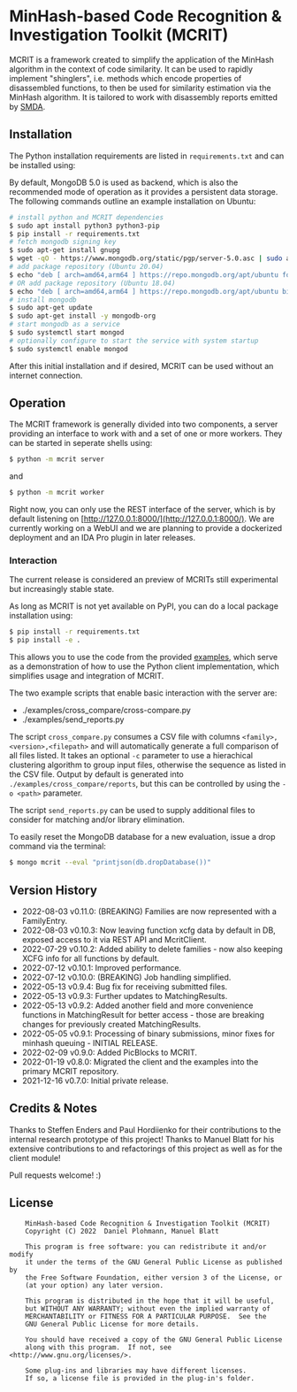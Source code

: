 # MinHash-based Code Recognition & Investigation Toolkit (MCRIT)

MCRIT is a framework created to simplify the application of the MinHash algorithm in the context of code similarity.
It can be used to rapidly implement "shinglers", i.e. methods which encode properties of disassembled functions, to then be used for similarity estimation via the MinHash algorithm.
It is tailored to work with disassembly reports emitted by [SMDA](https://github.com/danielplohmann/smda).

## Installation

The Python installation requirements are listed in `requirements.txt` and can be installed using:

By default, MongoDB 5.0 is used as backend, which is also the recommended mode of operation as it provides a persistent data storage.
The following commands outline an example installation on Ubuntu:
```bash
# install python and MCRIT dependencies
$ sudo apt install python3 python3-pip
$ pip install -r requirements.txt 
# fetch mongodb signing key
$ sudo apt-get install gnupg
$ wget -qO - https://www.mongodb.org/static/pgp/server-5.0.asc | sudo apt-key add -
# add package repository (Ubuntu 20.04)
$ echo "deb [ arch=amd64,arm64 ] https://repo.mongodb.org/apt/ubuntu focal/mongodb-org/5.0 multiverse" | sudo tee /etc/apt/sources.list.d/mongodb-org-5.0.list
# OR add package repository (Ubuntu 18.04)
$ echo "deb [ arch=amd64,arm64 ] https://repo.mongodb.org/apt/ubuntu bionic/mongodb-org/5.0 multiverse" | sudo tee /etc/apt/sources.list.d/mongodb-org-5.0.list
# install mongodb
$ sudo apt-get update
$ sudo apt-get install -y mongodb-org
# start mongodb as a service
$ sudo systemctl start mongod
# optionally configure to start the service with system startup
$ sudo systemctl enable mongod
```

After this initial installation and if desired, MCRIT can be used without an internet connection.

## Operation

The MCRIT framework is generally divided into two components, a server providing an interface to work with and a set of one or more workers.
They can be started in seperate shells using:

```bash
$ python -m mcrit server
```

and

```bash
$ python -m mcrit worker
```

Right now, you can only use the REST interface of the server, which is by default listening on [http://127.0.0.1:8000/](http://127.0.0.1:8000/).
We are currently working on a WebUI and we are planning to provide a dockerized deployment and an IDA Pro plugin in later releases.

### Interaction

The current release is considered an preview of MCRITs still experimental but increasingly stable state.

As long as MCRIT is not yet available on PyPI, you can do a local package installation using:

```bash
$ pip install -r requirements.txt
$ pip install -e .
```

This allows you to use the code from the provided [examples](https://github.com/danielplohmann/mcrit/tree/main/examples), which serve as a demonstration of how to use the Python client implementation, which simplifies usage and integration of MCRIT.

The two example scripts that enable basic interaction with the server are:

* ./examples/cross_compare/cross-compare.py
* ./examples/send_reports.py

The script `cross_compare.py` consumes a CSV file with columns `<family>,<version>,<filepath>` and will automatically generate a full comparison of all files listed.
It takes an optional `-c` parameter to use a hierachical clustering algorithm to group input files, otherwise the sequence as listed in the CSV file. 
Output by default is generated into `./examples/cross_compare/reports`, but this can be controlled by using the `-o <path>` parameter.

The script `send_reports.py` can be used to supply additional files to consider for matching and/or library elimination.

To easily reset the MongoDB database for a new evaluation, issue a drop command via the terminal:

```bash
$ mongo mcrit --eval "printjson(db.dropDatabase())"
```

## Version History
 * 2022-08-03 v0.11.0: (BREAKING) Families are now represented with a FamilyEntry.
 * 2022-08-03 v0.10.3: Now leaving function xcfg data by default in DB, exposed access to it via REST API and McritClient.
 * 2022-07-29 v0.10.2: Added ability to delete families - now also keeping XCFG info for all functions by default.
 * 2022-07-12 v0.10.1: Improved performance.
 * 2022-07-12 v0.10.0: (BREAKING) Job handling simplified.
 * 2022-05-13  v0.9.4: Bug fix for receiving submitted files.
 * 2022-05-13  v0.9.3: Further updates to MatchingResults.
 * 2022-05-13  v0.9.2: Added another field and more convenience functions in MatchingResult for better access - those are breaking changes for previously created MatchingResults.
 * 2022-05-05  v0.9.1: Processing of binary submissions, minor fixes for minhash queuing - INITIAL RELEASE.
 * 2022-02-09  v0.9.0: Added PicBlocks to MCRIT.
 * 2022-01-19  v0.8.0: Migrated the client and the examples into the primary MCRIT repository.
 * 2021-12-16  v0.7.0: Initial private release.

## Credits & Notes

Thanks to Steffen Enders and Paul Hordiienko for their contributions to the internal research prototype of this project!
Thanks to Manuel Blatt for his extensive contributions to and refactorings of this project as well as for the client module!

Pull requests welcome! :)

## License
```
    MinHash-based Code Recognition & Investigation Toolkit (MCRIT)
    Copyright (C) 2022  Daniel Plohmann, Manuel Blatt

    This program is free software: you can redistribute it and/or modify
    it under the terms of the GNU General Public License as published by
    the Free Software Foundation, either version 3 of the License, or
    (at your option) any later version.

    This program is distributed in the hope that it will be useful,
    but WITHOUT ANY WARRANTY; without even the implied warranty of
    MERCHANTABILITY or FITNESS FOR A PARTICULAR PURPOSE.  See the
    GNU General Public License for more details.

    You should have received a copy of the GNU General Public License
    along with this program.  If not, see <http://www.gnu.org/licenses/>.
    
    Some plug-ins and libraries may have different licenses. 
    If so, a license file is provided in the plug-in's folder.
```
